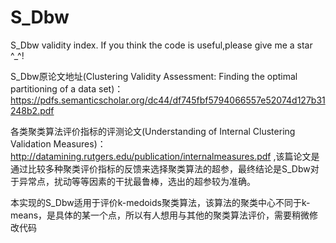 # S_Dbw
S_Dbw validity index.
If you think the code is useful,please give me a star ^_^!

S_Dbw原论文地址(Clustering Validity Assessment: Finding the optimal partitioning of a data set)：https://pdfs.semanticscholar.org/dc44/df745fbf5794066557e52074d127b31248b2.pdf <br>

各类聚类算法评价指标的评测论文(Understanding of Internal Clustering Validation Measures)：http://datamining.rutgers.edu/publication/internalmeasures.pdf ,该篇论文是通过比较多种聚类评价指标的反馈来选择聚类算法的超参，最终结论是S_Dbw对于异常点，扰动等等因素的干扰最鲁棒，选出的超参较为准确。<br>

本实现的S_Dbw适用于评价k-medoids聚类算法，该算法的聚类中心不同于k-means，是具体的某一个点，所以有人想用与其他的聚类算法评价，需要稍微修改代码
